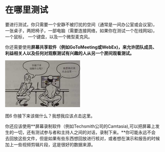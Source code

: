 # 在哪里测试

要进行测试，你只需要一个安静不被打扰的空间（通常是一间办公室或会议室)，一张桌子，两把椅子，一部电脑（需要连接网络，如果你在测试一个在线网站)，一个鼠标， 一个键盘，以及一个微型麦克风。

你还需要使用**屏幕共享软件（例如GoToMeeting或WebEx)，来允许团队成员、利益相关人以及任何对观察测试有兴趣的人从另一个房间观看测试。**
 
 
![](4.png)

图6 你接下来该做什么？我想我应该点击这里。

你还应该使用**屏幕录制软件（例如Techsmith公司的Camtasia),可以把屏幕上发生的一切，还有测试参与者和主持人之间的对话，录制下来。**你可能永远不会去回放这些文件，但是如果有些东西想回放进行核对，或者想在演示和报告的时候加上一些视频剪辑片段，这是很好的数据来源。
